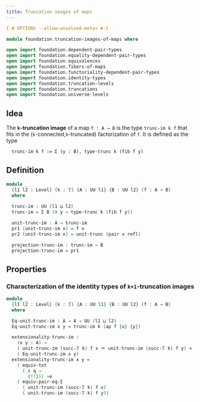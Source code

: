 ```yaml
---
title: Truncation images of maps
---
```


```agda
{-# OPTIONS --allow-unsolved-metas #-}

module foundation.truncation-images-of-maps where

open import foundation.dependent-pair-types
open import foundation.equality-dependent-pair-types
open import foundation.equivalences
open import foundation.fibers-of-maps
open import foundation.functoriality-dependent-pair-types
open import foundation.identity-types
open import foundation.truncation-levels
open import foundation.truncations
open import foundation.universe-levels
```

## Idea

The **`k`-truncation image** of a map `f : A → B` is the type `trunc-im k f` that fits in the (`k`-connected,`k`-truncated) factorization of `f`. It is defined as the type

```md
  trunc-im k f := Σ (y : B), type-trunc k (fib f y)
```

## Definition

```agda
module _
  {l1 l2 : Level} (k : 𝕋) {A : UU l1} {B : UU l2} (f : A → B)
  where
  
  trunc-im : UU (l1 ⊔ l2)
  trunc-im = Σ B (λ y → type-trunc k (fib f y))

  unit-trunc-im : A → trunc-im
  pr1 (unit-trunc-im x) = f x
  pr2 (unit-trunc-im x) = unit-trunc (pair x refl)

  projection-trunc-im : trunc-im → B
  projection-trunc-im = pr1
```

## Properties

### Characterization of the identity types of `k+1`-truncation images

```agda
module _
  {l1 l2 : Level} (k : 𝕋) {A : UU l1} {B : UU l2} (f : A → B)
  where

  Eq-unit-trunc-im : A → A → UU (l1 ⊔ l2)
  Eq-unit-trunc-im x y = trunc-im k (ap f {x} {y})

  extensionality-trunc-im :
    (x y : A) →
    ( unit-trunc-im (succ-𝕋 k) f x ＝ unit-trunc-im (succ-𝕋 k) f y) ≃
    ( Eq-unit-trunc-im x y)
  extensionality-trunc-im x y =
    ( equiv-tot
      ( λ q →
        {!!})) ∘e
    ( equiv-pair-eq-Σ
      ( unit-trunc-im (succ-𝕋 k) f x)
      ( unit-trunc-im (succ-𝕋 k) f y))
```
